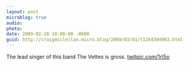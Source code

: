 ```yaml
---
layout: post
microblog: true
audio: 
photo: 
date: 2009-02-28 18:00:00 -0600
guid: http://craigmcclellan.micro.blog/2009/03/01/t1264304063.html
---
```

The lead singer of this band The Vettes is gross.  [twitpic.com/1rl5o](http://twitpic.com/1rl5o)

